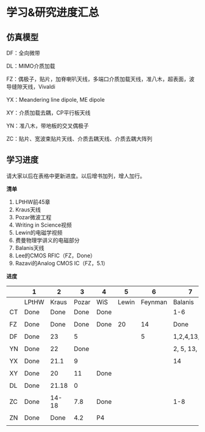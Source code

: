 # 学习&研究进度汇总

## 仿真模型

DF：全向微带

DL：MIMO介质加载

FZ：偶极子，贴片，加脊喇叭天线，多端口介质加载天线，准八木，超表面，波导缝隙天线，Vivaldi

YX：Meandering line dipole, ME dipole

XY：介质加载去耦，CP平行板天线

YN：准八木，带地板的交叉偶极子

ZC：贴片、宽波束贴片天线、介质去耦天线、介质去耦大阵列

## 学习进度

请大家以后在表格中更新进度。以后增书加列，增人加行。

**清单**

1. LPtHW前45章
2. Kraus天线
3. Pozar微波工程
4. Writing in Science视频
5. Lewin的电磁学视频
6. 费曼物理学讲义的电磁部分
7. Balanis天线
8. Lee的CMOS RFIC（FZ，Done）
9. Razavi的Analog CMOS IC（FZ，5.1）

**进度**

|      | 1     | 2     | 3     | 4    | 5     | 6       | 7            |
| ---- | ----- | ----- | ----- | ---- | ----- | ------- | ------------ |
|      | LPtHW | Kraus | Pozar | WiS  | Lewin | Feynman | Balanis      |
| CT   | Done  | Done  | Done  | Done |       |         | 1-6          |
|      |       |       |       |      |       |         |              |
| FZ   | Done  | Done  | Done  | Done | 20    | 14      | Done         |
|      |       |       |       |      |       |         |              |
| DF   | Done  | 23    | 5     |      |       | 5       | 1,2,4,13,14  |
|      |       |       |       |      |       |         |              |
| YN   | Done  | 22    | Done  |      |       |         | 2, 5, 13, 14 |
|      |       |       |       |      |       |         |              |
| YX   | Done  | 21.1  | 9     |      |       |         | 14           |
|      |       |       |       |      |       |         |              |
| XY   | Done  | 20    | 11    | Done |       |         |              |
|      |       |       |       |      |       |         |              |
| DL   | Done  | 21.18 | 0     |      |       |         |              |
|      |       |       |       |      |       |         |              |
| ZC   | Done  | 14-18 | 7.8   | Done |       |         | 1-8          |
|      |       |       |       |      |       |         |              |
| ZN   | Done  | Done  | 4.2   | P4   |       |         |              |
|      |       |       |       |      |       |         |              |